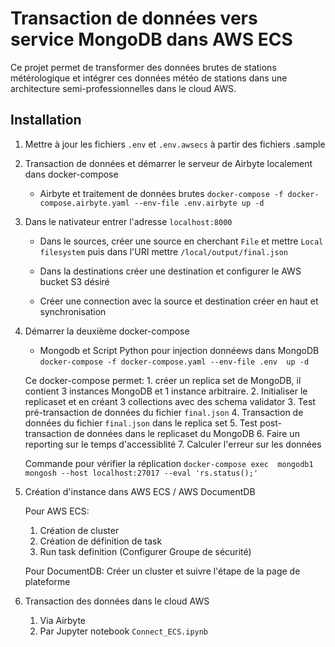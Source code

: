 # Transaction de données vers service MongoDB dans AWS ECS

Ce projet permet de transformer des données brutes de stations métérologique et intégrer ces données météo de stations dans une architecture semi-professionnelles dans le cloud AWS.

## Installation 

1. Mettre à jour les fichiers `.env` et `.env.awsecs` à partir des fichiers .sample

2. Transaction de données et démarrer le serveur de Airbyte localement dans docker-compose

    - Airbyte et traitement de données brutes 
    `docker-compose -f docker-compose.airbyte.yaml --env-file .env.airbyte up -d`

3. Dans le nativateur entrer l'adresse `localhost:8000`
    
    - Dans le sources, créer une source en cherchant `File` et mettre `Local filesystem` puis dans l'URI mettre `/local/output/final.json`
    - Dans la destinations créer une destination et configurer le AWS bucket S3 désiré

    - Créer une connection avec la source et destination créer en haut et synchronisation

4. Démarrer la deuxième docker-compose 

    - Mongodb et Script Python pour injection donnéews dans MongoDB
    `docker-compose -f docker-compose.yaml --env-file .env  up -d`

    Ce docker-compose permet:
        1. créer un replica set de MongoDB, il contient 3 instances MongoDB et 1 instance arbitraire.
        2. Initialiser le replicaset et en créant 3 collections avec des schema validator
        3. Test pré-transaction de données du fichier `final.json`
        4. Transaction de données du fichier `final.json` dans le replica set
        5. Test post-transaction de données dans le replicaset du MongoDB
        6. Faire un reporting sur le temps d'accessiblité
        7. Calculer l'erreur sur les données

    Commande pour vérifier la réplication
    `docker-compose exec  mongodb1 mongosh --host localhost:27017 --eval 'rs.status();'`

5. Création d'instance dans AWS ECS / AWS DocumentDB

    Pour AWS ECS:
    1. Création de cluster
    2. Création de définition de task
    3. Run task definition (Configurer Groupe de sécurité)
    
    Pour DocumentDB:
    Créer un cluster et suivre l'étape de la page de plateforme

6. Transaction des données dans le cloud AWS
    1. Via Airbyte
    2. Par Jupyter notebook `Connect_ECS.ipynb`
